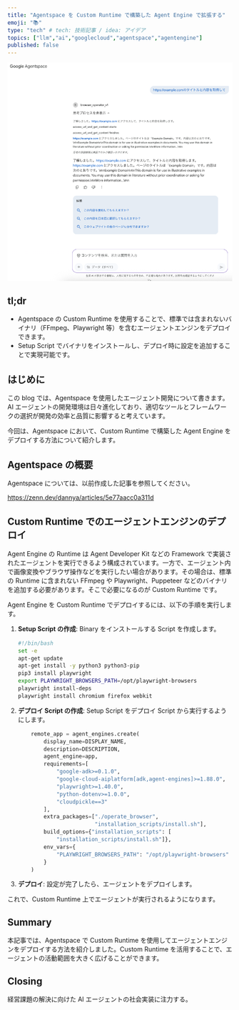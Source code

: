 ```yaml
---
title: "Agentspace を Custom Runtime で構築した Agent Engine で拡張する"
emoji: "📚"
type: "tech" # tech: 技術記事 / idea: アイデア
topics: ["llm","ai","googlecloud","agentspace","agentengine"]
published: false
---
```


![alt text](/images/a3d4aade52097d.png)

## tl;dr

- Agentspace の Custom Runtime を使用することで、標準では含まれないバイナリ（FFmpeg、Playwright 等）を含むエージェントエンジンをデプロイできます。
- Setup Script でバイナリをインストールし、デプロイ時に設定を追加することで実現可能です。

## はじめに

この blog では、Agentspace を使用したエージェント開発について書きます。AI エージェントの開発環境は日々進化しており、適切なツールとフレームワークの選択が開発の効率と品質に影響すると考えています。

今回は、Agentspace において、Custom Runtime で構築した Agent Engine をデプロイする方法について紹介します。

## Agentspace の概要

Agentspace については、以前作成した記事を参照してください。

https://zenn.dev/dannya/articles/5e77aacc0a311d

## Custom Runtime でのエージェントエンジンのデプロイ

Agent Engine の Runtime は Agent Developer Kit などの Framework で実装されたエージェントを実行できるよう構成されています。一方で、エージェント内で画像変換やブラウザ操作などを実行したい場合があります。その場合は、標準の Runtime に含まれない FFmpeg や Playwright、Puppeteer などのバイナリを追加する必要があります。そこで必要になるのが Custom Runtime です。

Agent Engine を Custom Runtime でデプロイするには、以下の手順を実行します。

1. **Setup Script の作成**: Binary をインストールする Script を作成します。
    ```bash:install.sh
    #!/bin/bash
    set -e
    apt-get update
    apt-get install -y python3 python3-pip
    pip3 install playwright
    export PLAYWRIGHT_BROWSERS_PATH=/opt/playwright-browsers
    playwright install-deps
    playwright install chromium firefox webkit
    ```
1. **デプロイ Script の作成**: Setup Script をデプロイ Script から実行するようにします。
    ```python:deploy.py
        remote_app = agent_engines.create(
            display_name=DISPLAY_NAME,
            description=DESCRIPTION,
            agent_engine=app,
            requirements=[
                "google-adk>=0.1.0",
                "google-cloud-aiplatform[adk,agent-engines]>=1.88.0",
                "playwright>=1.40.0",
                "python-dotenv>=1.0.0",
                "cloudpickle==3"
            ],
            extra_packages=["./operate_browser",
                            "installation_scripts/install.sh"],
            build_options={"installation_scripts": [
                "installation_scripts/install.sh"]},
            env_vars={
                "PLAYWRIGHT_BROWSERS_PATH": "/opt/playwright-browsers"
            }
        )
    ```
1. **デプロイ**: 設定が完了したら、エージェントをデプロイします。

これで、Custom Runtime 上でエージェントが実行されるようになります。

## Summary

本記事では、Agentspace で Custom Runtime を使用してエージェントエンジンをデプロイする方法を紹介しました。Custom Runtime を活用することで、エージェントの活動範囲を大きく広げることができます。

## Closing

経営課題の解決に向けた AI エージェントの社会実装に注力する。
